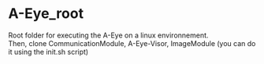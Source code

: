 # A-Eye_root
Root folder for executing the A-Eye on a linux environnement.  
Then, clone CommunicationModule, A-Eye-Visor, ImageModule (you can do it using the init.sh script)  
